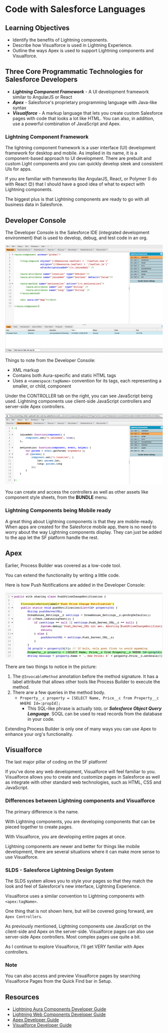 # Code with Salesforce Languages

## Learning Objectives

- Identify the benefits of Lightning components.
- Describe how Visualforce is used in Lightning Experience.
- Outline the ways Apex is used to support Lightning components and Visualforce.

## Three Core Programmatic Technologies for Salesforce Developers

- ***Lightning Component Framework*** - A UI development framework similar to AngularJS or React
- ***Apex*** - Salesforce's proprietary programming language with Java-like syntax
- ***Visualforce*** - A markup language that lets you create custom Salesforce pages with code that looks a lot like HTML. You can also, in addition, use a powerful combination of JavaScript and Apex.

### Lightning Component Framework

The lightning component framework is a user interface (UI) development framework for desktop and mobile. As implied in its name, it is a component-based approach to UI development. There are prebuilt and custom Light components and you can quickly develop sleek and consistent UIs for apps.

If you are familiar with frameworks like AngularJS, React, or Polymer (I do with React 😊) that I should have a good idea of what to expect with Lightning components.

The biggest plus is that Lightning components are ready to go with all business data in Salesforce.

## Developer Console

The Developer Console is the Salesforce IDE (integrated development environment) that is used to develop, debug, and test code in an org.

![developer console](/assets/developer-console.png)

Things to note from the Developer Console:

- XML markup
- Contains both Aura-specific and static HTML tags
- Uses a `<namespace:tagName>` convention for its tags, each representing a smaller, or child, component

Under the CONTROLLER tab on the right, you can see JavaScript being used. Lightning components use client-side JavaScript controllers and server-side Apex controllers.

![Developer Console JavaScript](/assets/developer-console-javascript.png)

You can create and access the controllers as well as other assets like component style sheets, from the **BUNDLE** menu.

### Lightning Components being Mobile ready

A great thing about Lightning components is that they are mobile-ready. When apps are created for the Salesforce mobile app, there is no need to worry about the way Lightning components display. They can just be added to the app let the SF platform handle the rest.

## Apex

Earlier, Process Builder was covered as a low-code tool.

You can extend the functionality by writing a little code.

Here is how Push Notifications are added in the Developer Console:

![DC push notifications](/assets/developer-console-apex.png)

There are two things to notice in the picture:

1. The `@InvocableMethod` annotation before the method signature. It has a label attribute that allows other tools like Process Builder to execute the method.
2. There arw a few queries in the method body.
    - `Property__c property = [SELECT Name, Price__c from Property__c WHERE Id=:propId];`
        - This SQL-like phrase is actually `SOQL` or ***Salesforce Object Query Language***. SOQL can be used to read records from the database in your code.

Extending Process Builder is only one of many ways you can use Apex to enhance your org's functionality.

## Visualforce

The last major pillar of coding on the SF platform!

If you've done any web development, Visualforce will feel familiar to you. Visualforce allows you to create and customize pages in Salesforce as well as integrate with other standard web technologies, such as HTML, CSS and JavaScript.

### Differences between Lightning components and Visualforce

The primary difference is the name.

With Lightning components, you are developing components that can be pieced together to create pages.

With Visualforce, you are developing entire pages at once.

Lightning components are newer and better for things like mobile development, there are several situations where it can make more sense to use Visualforce.

### SLDS - Salesforce Lightning Design System

The SLDS system allows you to style your pages so that they match the look and feel of Salesforce's new interface, Lightning Experience.

Visualforce uses a similar convention to Lightning components with `<apex:tagName>`.

One thing that is not shown here, but will be covered going forward, are `Apex Controllers`.

As previously mentioned, Lightning components use JavaScript on the client-side and Apex on the server-side. Visualforce pages can also use server-side Apex controllers. Most complex pages use quite a bit.

As I continue to explore Visualforce, I'll get VERY familiar with Apex controllers.

### Note

You can also access and preview Visualforce pages by searching Visualforce Pages from the Quick Find bar in Setup.

## Resources

- [Lightning Aura Components Developer Guide](https://developer.salesforce.com/docs/atlas.en-us.224.0.lightning.meta/lightning/intro_framework.htm)
- [Lightning Web Components Developer Guide](https://developer.salesforce.com/docs/component-library/documentation/en/lwc)
- [Apex Developer Guide](https://developer.salesforce.com/docs/atlas.en-us.224.0.apexcode.meta/apexcode/apex_dev_guide.htm)
- [Visualforce Developer Guide](https://developer.salesforce.com/docs/atlas.en-us.224.0.pages.meta/pages/pages_intro.htm)
